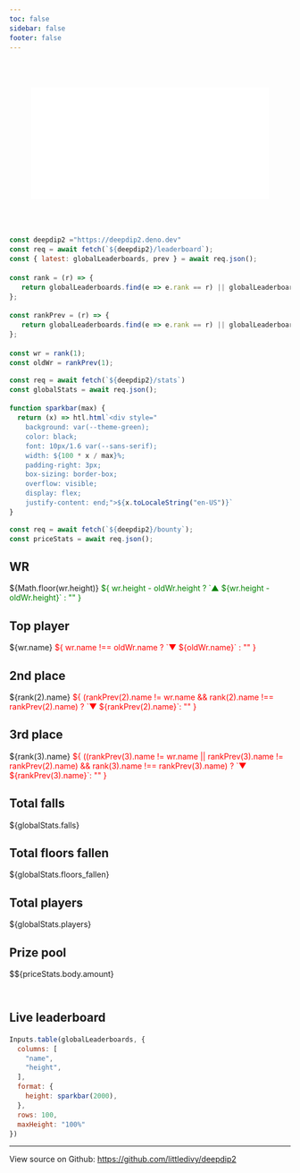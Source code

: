 ```yaml
---
toc: false
sidebar: false
footer: false
---
```


<style>

.hero {
  display: flex;
  flex-direction: column;
  align-items: center;
  font-family: var(--sans-serif);
  margin: 4rem 0 4rem;
  text-wrap: balance;
  text-align: center;
}

.hero h1 {
  max-width: none;
  font-size: 14vw;
  font-weight: 900;
  line-height: 1;
  background: linear-gradient(30deg, var(--theme-foreground-focus), currentColor);
  -webkit-background-clip: text;
  -webkit-text-fill-color: transparent;
  background-clip: text;
}

.hero h2 {
  margin: 0;
  max-width: 34em;
  font-size: 20px;
  font-style: initial;
  font-weight: 500;
  line-height: 1.5;
  color: var(--theme-foreground-muted);
}

@media (min-width: 640px) {
  .hero h1 {
    font-size: 90px;
  }
}

</style>

<div class="hero">
    <img src="./dd2.svg" style="height: 200px" />
</div>

```js
const deepdip2 ="https://deepdip2.deno.dev"
const req = await fetch(`${deepdip2}/leaderboard`);
const { latest: globalLeaderboards, prev } = await req.json();

const rank = (r) => {
   return globalLeaderboards.find(e => e.rank == r) || globalLeaderboards[r]
};

const rankPrev = (r) => {
   return globalLeaderboards.find(e => e.rank == r) || globalLeaderboards[r]
};

const wr = rank(1);
const oldWr = rankPrev(1);
```

```js
const req = await fetch(`${deepdip2}/stats`)
const globalStats = await req.json();

function sparkbar(max) {
  return (x) => htl.html`<div style="
    background: var(--theme-green);
    color: black;
    font: 10px/1.6 var(--sans-serif);
    width: ${100 * x / max}%;
    padding-right: 3px;
    box-sizing: border-box;
    overflow: visible;
    display: flex;
    justify-content: end;">${x.toLocaleString("en-US")}`
}
```

```js
const req = await fetch(`${deepdip2}/bounty`);
const priceStats = await req.json();
```

<div class="grid grid-cols-4">
  <div class="card">
    <h2>WR</h2>
    <div class="flex">
    <span class="big">
        ${Math.floor(wr.height)}
    </span>
    <span style="color: green">
        ${
          wr.height - oldWr.height ? `▲ ${wr.height - oldWr.height}` : ""
        }
    </span>
    </div>
  </div>
  <div class="card">
    <h2>Top player</h2>
    <span class="big">
        ${wr.name}
    </span>
    <span style="color: red">
        ${
          wr.name !== oldWr.name ? `▼ ${oldWr.name}` : ""
        }
    </span>
  </div>
  <div class="card">
    <h2>2nd place</h2>
    <span class="big">
        ${rank(2).name}
    </span>
    <span style="color: red">
        ${
          (rankPrev(2).name != wr.name && rank(2).name !== rankPrev(2).name) ? `▼ ${rankPrev(2).name}`: ""
        }
    </span>
  </div>
    <div class="card">
    <h2>3rd place</h2>
    <span class="big">
        ${rank(3).name}
    </span>
    <span style="color: red">
        ${
          ((rankPrev(3).name != wr.name || rankPrev(3).name != rankPrev(2).name) && rank(3).name !== rankPrev(3).name) ? `▼ ${rankPrev(3).name}`: ""
        }
    </span>

  </div> 

  <div class="card">
    <h2>Total falls</h2>
    <span class="big">
        ${globalStats.falls}
    </span>
  </div> 
  <div class="card">
    <h2>Total floors fallen</h2>
    <span class="big">
        ${globalStats.floors_fallen}
    </span>
  </div>
  <div class="card">
    <h2>Total players</h2>
    <span class="big">
        ${globalStats.players}
    </span>
  </div>
  <div class="card">
    <h2>Prize pool</h2>
    <span class="big">
        $${priceStats.body.amount}
    </span>
  </div>
</div>

<div style="padding-top: 2em;">

<h2>Live leaderboard</h2>

```js
Inputs.table(globalLeaderboards, {
  columns: [
    "name",
    "height",
  ],
  format: {
    height: sparkbar(2000),
  },
  rows: 100,
  maxHeight: "100%"
})
```

</div>

---

View source on Github: https://github.com/littledivy/deepdip2
